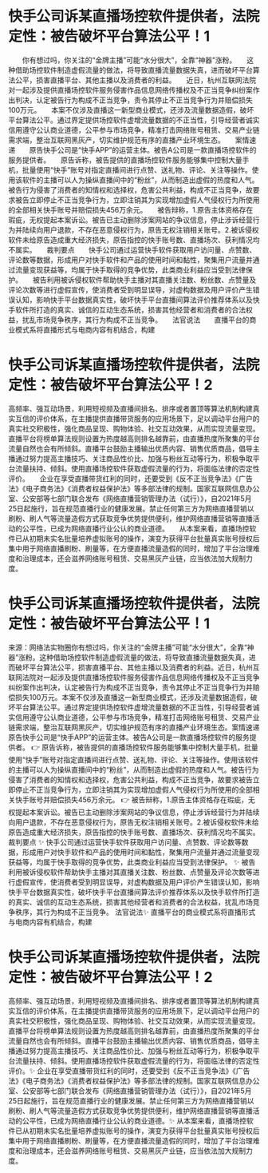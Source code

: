 # 快手公司诉某直播场控软件提供者，法院定性：被告破坏平台算法公平！1

　　你有想过吗，你关注的“金牌主播”可能“水分很大”，全靠“神器”涨粉。　　这种借助场控软件制造虚假流量的做法，将导致直播流量数据失真，进而破坏平台算法公平，损害直播平台、其他主播以及消费者的利益。　　近日，杭州互联网法院对一起涉及提供直播场控软件服务侵害作品信息网络传播权及不正当竞争纠纷案作出判决，认定被告行为构成不正当竞争，责令其停止不正当竞争行为并赔偿损失100万元。　　本案不仅涉及直播这一新型商业模式，还涉及流量数据造假，破坏平台算法公平。通过界定提供场控软件虚增流量数据的不正当性，引导经营者诚实信用遵守公认商业道德，公平参与市场竞争，精准打击网络账号租赁、交易产业链需求端，整治互联网黑灰产，切实维护规范有序的直播产业环境生态。　　案情速递　　原告快手公司是“快手APP”的运营主体。被告A公司是一款直播场控软件的服务提供者。　　原告诉称，被告提供的直播场控软件服务能够集中控制大量手机，批量使用“快手”账号对指定直播间进行点赞、送礼物、评论、关注等操作。使用该软件的主播可以人为操纵直播间中的“粉丝”，从而制造出虚假的热度和人气。被告行为侵害了消费者的知情权和选择权，危害公共利益，构成不正当竞争，故要求被告立即停止不正当竞争行为，立即注销其为实现增加虚假人气侵权行为所使用的全部相关快手账号并赔偿损失456万余元。　　被告辩称，1.原告主体资格存在瑕疵，无权提起本案诉讼。被告已主动删除涉案网站的争议信息，停止涉诉经营行为并陆续向用户退款，不存在恶意侵权行为，原告无权注销相关账号。2.被诉侵权软件未给原告造成重大经济损失，原告指控的快手账号数、直播场次、获利情况均不属实。　　裁判要点　　快手公司通过运营快手软件获取用户访问量、点赞数、评论数等数据，形成用户对快手软件和产品的使用时间和黏性，聚集用户流量并通过流量变现获益等，均属于快手取得的竞争优势，此类商业利益应当受到法律保护。　　被告利用被诉侵权软件帮助快手主播对其直播关注数、粉丝数、点赞量及评论次数等进行虚假宣传，使消费者受到明显误导，对虚构数据及用户评价产生错误认知，影响快手平台数据真实性，破坏快手平台直播间算法评价推荐体系以及快手软件所打造的真实、诚信的互动生态系统，损害其他经营者和消费者的合法权益，扰乱市场竞争秩序，其行为构成不正当竞争。　　法官说法　　直播平台的商业模式系将直播形式与电商内容有机结合，构建

# 快手公司诉某直播场控软件提供者，法院定性：被告破坏平台算法公平！2

高频率、强互动场景，利用短视频及直播间排名、排序或者置顶等算法机制构建真实互信的评价体系，在主播提供直播带货服务的应用场景下，足以调动平台用户的真实社交积极性，强化商品呈现、购物体验、社交互动效果，从而实现流量变现。直播平台将榜单算法规则设置为热度越高则排名越靠前，由直播热度所聚集的平台流量自然也会有所倾斜。直播平台鼓励主播输出优质内容、销售优质商品，倡导主播通过努力提高主播技巧、关注商品性价比、加强与粉丝互动等行为，积极争取平台流量扶持、倾斜。使用直播场控软件获取虚假流量的行为，将面临法律的否定性评价。　　企业在享受直播带货红利的同时，还要受到《反不正当竞争法》《广告法》《电子商务法》《消费者权益保护法》等多部法律的规制。国家互联网信息办公室、公安部等七部门联合发布《网络直播营销管理办法（试行）》，自2021年5月25日起施行，旨在规范直播行业的健康发展。禁止任何第三方为网络直播营销以刷粉、刷人气等流量造假方式获取竞争优势提供便利，维护网络直播营销等直播活动的公平性，已成为网络直播行业公认的商业道德。　　从本案来看，直播场控软件已从初期未实名批量培养虚拟账号的操作，演变为获得平台批量真实账号授权后集中用于网络直播刷粉、刷量等，在方便直播流量造假的同时，增加了平台治理难度和治理成本，还会滋养网络账号租赁、交易黑灰产业链，应当依法加大规制力度。

# 快手公司诉某直播场控软件提供者，法院定性：被告破坏平台算法公平！1

来源：网络法实物圈你有想过吗，你关注的“金牌主播”可能“水分很大”，全靠“神器”涨粉。这种借助场控软件制造虚假流量的做法，将导致直播流量数据失真，进而破坏平台算法公平，损害直播平台、其他主播以及消费者的利益。近日，杭州互联网法院对一起涉及提供直播场控软件服务侵害作品信息网络传播权及不正当竞争纠纷案作出判决，认定被告行为构成不正当竞争，责令其停止不正当竞争行为并赔偿损失100万元。本案不仅涉及直播这一新型商业模式，还涉及流量数据造假，破坏平台算法公平。通过界定提供场控软件虚增流量数据的不正当性，引导经营者诚实信用遵守公认商业道德，公平参与市场竞争，精准打击网络账号租赁、交易产业链需求端，整治互联网黑灰产，切实维护规范有序的直播产业环境生态。案情速递 原告快手公司是“快手APP”的运营主体。被告A公司是一款直播场控软件的服务提供者。 👉 原告诉称，被告提供的直播场控软件服务能够集中控制大量手机，批量使用“快手”账号对指定直播间进行点赞、送礼物、评论、关注等操作。使用该软件的主播可以人为操纵直播间中的“粉丝”，从而制造出虚假的热度和人气。被告行为侵害了消费者的知情权和选择权，危害公共利益，构成不正当竞争，故要求被告立即停止不正当竞争行为，立即注销其为实现增加虚假人气侵权行为所使用的全部相关快手账号并赔偿损失456万余元。 👉 被告辩称，1.原告主体资格存在瑕疵，无权提起本案诉讼。被告已主动删除涉案网站的争议信息，停止涉诉经营行为并陆续向用户退款，不存在恶意侵权行为，原告无权注销相关账号。2.被诉侵权软件未给原告造成重大经济损失，原告指控的快手账号数、直播场次、获利情况均不属实。 裁判要点 ✨ 快手公司通过运营快手软件获取用户访问量、点赞数、评论数等数据，形成用户对快手软件和产品的使用时间和黏性，聚集用户流量并通过流量变现获益等，均属于快手取得的竞争优势，此类商业利益应当受到法律保护。 ✨ 被告利用被诉侵权软件帮助快手主播对其直播关注数、粉丝数、点赞量及评论次数等进行虚假宣传，使消费者受到明显误导，对虚构数据及用户评价产生错误认知，影响快手平台数据真实性，破坏快手平台直播间算法评价推荐体系以及快手软件所打造的真实、诚信的互动生态系统，损害其他经营者和消费者的合法权益，扰乱市场竞争秩序，其行为构成不正当竞争。 法官说法✨ 直播平台的商业模式系将直播形式与电商内容有机结合，构建

# 快手公司诉某直播场控软件提供者，法院定性：被告破坏平台算法公平！2

高频率、强互动场景，利用短视频及直播间排名、排序或者置顶等算法机制构建真实互信的评价体系，在主播提供直播带货服务的应用场景下，足以调动平台用户的真实社交积极性，强化商品呈现、购物体验、社交互动效果，从而实现流量变现。直播平台将榜单算法规则设置为热度越高则排名越靠前，由直播热度所聚集的平台流量自然也会有所倾斜。直播平台鼓励主播输出优质内容、销售优质商品，倡导主播通过努力提高主播技巧、关注商品性价比、加强与粉丝互动等行为，积极争取平台流量扶持、倾斜。使用直播场控软件获取虚假流量的行为，将面临法律的否定性评价。✨ 企业在享受直播带货红利的同时，还要受到《反不正当竞争法》《广告法》《电子商务法》《消费者权益保护法》等多部法律的规制。国家互联网信息办公室、公安部等七部门联合发布《网络直播营销管理办法（试行）》，自2021年5月25日起施行，旨在规范直播行业的健康发展。禁止任何第三方为网络直播营销以刷粉、刷人气等流量造假方式获取竞争优势提供便利，维护网络直播营销等直播活动的公平性，已成为网络直播行业公认的商业道德。✨ 从本案来看，直播场控软件已从初期未实名批量培养虚拟账号的操作，演变为获得平台批量真实账号授权后集中用于网络直播刷粉、刷量等，在方便直播流量造假的同时，增加了平台治理难度和治理成本，还会滋养网络账号租赁、交易黑灰产业链，应当依法加大规制力度。

